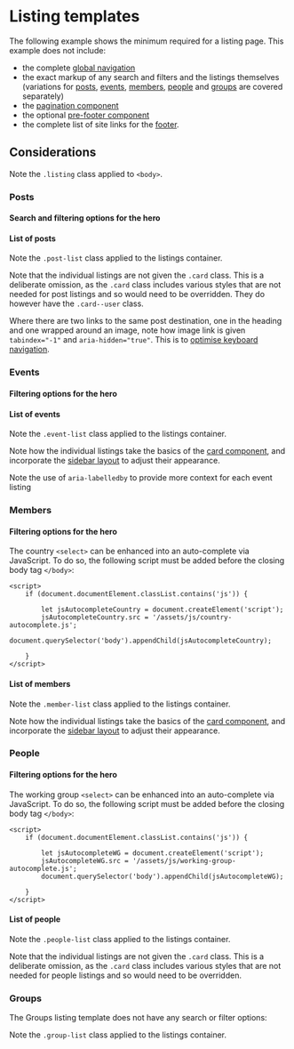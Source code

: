 # Listing templates

The following example shows the minimum required for a listing page. This example does not include:

- the complete [global navigation](../components/navigation.md)
- the exact markup of any search and filters and the listings themselves (variations for [posts](#posts), [events](#events), [members](#members), [people](#people) and [groups](#groups) are covered separately)
- the [pagination component](../components/pagination.md)
- the optional [pre-footer component](../components/pre-footer.md)
- the complete list of site links for the [footer](../components/footer.md).

<example title="Bare bones listing template" src="example-pages/listing-base.html.twig" standalone />

## Considerations

Note the `.listing` class applied to `<body>`.

### Posts

#### Search and filtering options for the hero

<example title="Post search/filter options" src="components/filters-posts.html.twig" />

#### List of posts

<example title="Post listings" src="components/listings-posts.html.twig" />

Note the `.post-list` class applied to the listings container.

Note that the individual listings are not given the `.card` class. This is a deliberate omission, as the `.card` class includes various styles that are not needed for post listings and so would need to be overridden.
They do however have the `.card--user` class.

Where there are two links to the same post destination, one in the heading and one wrapped around an image, note how image link is given `tabindex="-1"` and `aria-hidden="true"`. This is to [optimise keyboard navigation](https://www.sarasoueidan.com/blog/keyboard-friendlier-article-listings/).

### Events

#### Filtering options for the hero

<example title="Event filter options" src="components/filters-events.html.twig" />

#### List of events

<example title="Event listings" src="components/listings-events.html.twig" />

Note the `.event-list` class applied to the listings container.

Note how the individual listings take the basics of the [card component](../components/cards.md), and incorporate the [sidebar layout](../layouts/sidebar.md) to adjust their appearance.

Note the use of `aria-labelledby` to provide more context for each event listing

### Members

#### Filtering options for the hero

<example title="Member filter options" src="components/filters-members.html.twig" />

The country `<select>` can be enhanced into an auto-complete via JavaScript. To do so, the following script must be added before the closing body tag `</body>`:

```
<script>
	if (document.documentElement.classList.contains('js')) {

		let jsAutocompleteCountry = document.createElement('script');
		jsAutocompleteCountry.src = '/assets/js/country-autocomplete.js';
		document.querySelector('body').appendChild(jsAutocompleteCountry);

	}
</script>
```

#### List of members

<example title="Member listings" src="components/listings-members.html.twig" />

Note the `.member-list` class applied to the listings container.

Note how the individual listings take the basics of the [card component](../components/cards.md), and incorporate the [sidebar layout](../layouts/sidebar.md) to adjust their appearance.

### People

#### Filtering options for the hero

<example title="People filter options" src="components/filters-people.html.twig" />

The working group `<select>` can be enhanced into an auto-complete via JavaScript. To do so, the following script must be added before the closing body tag `</body>`:

```
<script>
	if (document.documentElement.classList.contains('js')) {

		let jsAutocompleteWG = document.createElement('script');
		jsAutocompleteWG.src = '/assets/js/working-group-autocomplete.js';
		document.querySelector('body').appendChild(jsAutocompleteWG);

	}
</script>
```

#### List of people

<example title="People listings" src="components/listings-people.html.twig" />

Note the `.people-list` class applied to the listings container.

Note that the individual listings are not given the `.card` class. This is a deliberate omission, as the `.card` class includes various styles that are not needed for people listings and so would need to be overridden.

### Groups

The Groups listing template does not have any search or filter options:

<example title="Groups listing template" src="example-pages/listing-groups.html.twig" standalone />

Note the `.group-list` class applied to the listings container.
